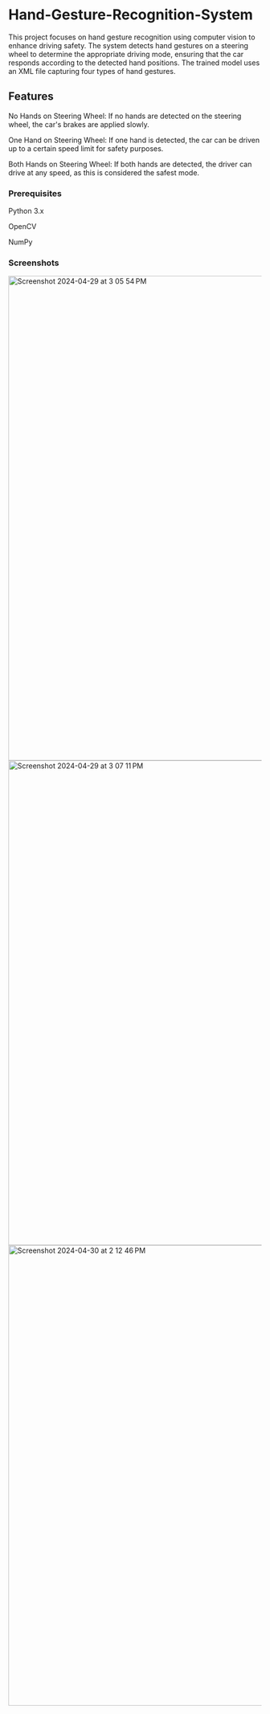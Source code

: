 # Hand-Gesture-Recognition-System
This project focuses on hand gesture recognition using computer vision to enhance driving safety. The system detects hand gestures on a steering wheel to determine the appropriate driving mode, ensuring that the car responds according to the detected hand positions. The trained model uses an XML file capturing four types of hand gestures.

## Features

No Hands on Steering Wheel: If no hands are detected on the steering wheel, the car's brakes are applied slowly.

One Hand on Steering Wheel: If one hand is detected, the car can be driven up to a certain speed limit for safety purposes.

Both Hands on Steering Wheel: If both hands are detected, the driver can drive at any speed, as this is considered the safest mode.

### Prerequisites
Python 3.x

OpenCV

NumPy

### Screenshots
<img width="965" alt="Screenshot 2024-04-29 at 3 05 54 PM" src="https://github.com/varadagupta20/Hand-Gesture-Recognition-system-/assets/143926527/df8425f9-33eb-42dd-a7e1-6bcf6eb89e4e">
<img width="965" alt="Screenshot 2024-04-29 at 3 07 11 PM" src="https://github.com/varadagupta20/Hand-Gesture-Recognition-system-/assets/143926527/a927e9d6-86df-4aff-9936-f1a7af4135db">

<img width="917" alt="Screenshot 2024-04-30 at 2 12 46 PM" src="https://github.com/varadagupta20/Hand-Gesture-Recognition-system-/assets/143926527/7c03bb32-bcc9-4d77-a97a-52d0c83eeadf">

